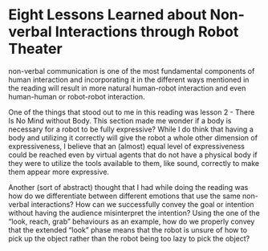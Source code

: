 # Eight Lessons Learned about Non-verbal Interactions through Robot Theater

non-verbal communication is one of the most fundamental components of human interaction and incorporating it in the different ways mentioned in the reading will result in more natural human-robot interaction and even human-human or robot-robot interaction. 


One of the things that stood out to me in this reading was lesson 2 - There Is No Mind without Body. This section made me wonder if a body is necessary for a robot to be fully expressive? While I do think that having a body and utilizing it correctly will give the robot a whole other dimension of expressiveness, I believe that an (almost) equal level of expressiveness could be reached even by virtual agents that do not have a physical body if they were to utilize the tools available to them, like sound, correctly to make them appear more expressive. 


Another (sort of abstract) thought that I had while doing the reading was how do we differentiate between different emotions that use the same non-verbal interactions? How can we successfully convey the goal or intention without having the audience misinterpret the intention? Using the one of the “look, reach, grab” behaviours as an example, how do we properly convey that the extended “look” phase means that the robot is unsure of how to pick up the object rather than the robot being too lazy to pick the object? 
